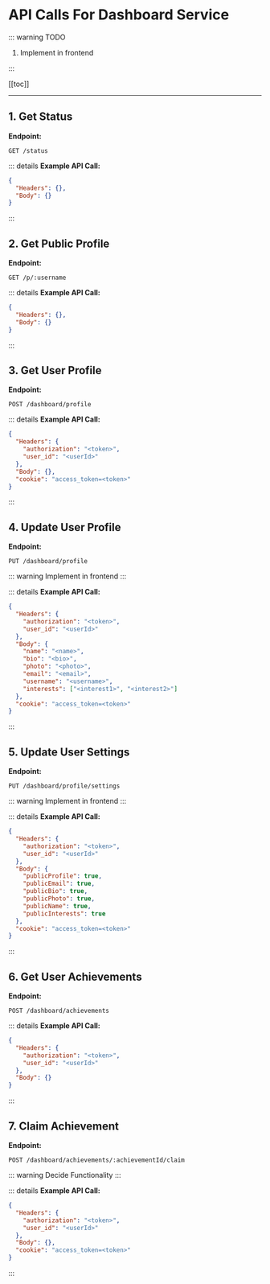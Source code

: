 # API Calls For Dashboard Service

::: warning TODO

1. Implement in frontend

:::

[[toc]]

---

## 1. Get Status

**Endpoint:**

```
GET /status
```

::: details **Example API Call:**

```json
{
  "Headers": {},
  "Body": {}
}
```

:::

## 2. Get Public Profile

**Endpoint:**

```
GET /p/:username
```

::: details **Example API Call:**

```json
{
  "Headers": {},
  "Body": {}
}
```

:::

## 3. Get User Profile

**Endpoint:**

```
POST /dashboard/profile
```

::: details **Example API Call:**

```json
{
  "Headers": {
    "authorization": "<token>",
    "user_id": "<userId>"
  },
  "Body": {},
  "cookie": "access_token=<token>"
}
```

:::

## 4. Update User Profile

**Endpoint:**

```
PUT /dashboard/profile
```

::: warning
Implement in frontend
:::

::: details **Example API Call:**

```json
{
  "Headers": {
    "authorization": "<token>",
    "user_id": "<userId>"
  },
  "Body": {
    "name": "<name>",
    "bio": "<bio>",
    "photo": "<photo>",
    "email": "<email>",
    "username": "<username>",
    "interests": ["<interest1>", "<interest2>"]
  },
  "cookie": "access_token=<token>"
}
```

:::

## 5. Update User Settings

**Endpoint:**

```
PUT /dashboard/profile/settings
```

::: warning
Implement in frontend
:::

::: details **Example API Call:**

```json
{
  "Headers": {
    "authorization": "<token>",
    "user_id": "<userId>"
  },
  "Body": {
    "publicProfile": true,
    "publicEmail": true,
    "publicBio": true,
    "publicPhoto": true,
    "publicName": true,
    "publicInterests": true
  },
  "cookie": "access_token=<token>"
}
```

:::

## 6. Get User Achievements

**Endpoint:**

```
POST /dashboard/achievements
```

::: details **Example API Call:**

```json
{
  "Headers": {
    "authorization": "<token>",
    "user_id": "<userId>"
  },
  "Body": {}
}
```

:::

## 7. Claim Achievement

**Endpoint:**

```
POST /dashboard/achievements/:achievementId/claim
```

::: warning
Decide Functionality
:::

::: details **Example API Call:**

```json
{
  "Headers": {
    "authorization": "<token>",
    "user_id": "<userId>"
  },
  "Body": {},
  "cookie": "access_token=<token>"
}
```

:::
